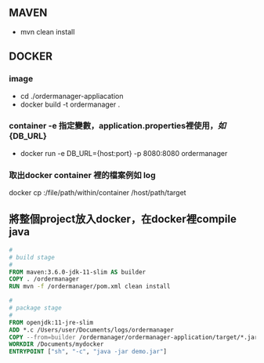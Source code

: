 ## MAVEN
* mvn clean install
## DOCKER
### image
* cd ./ordermanager-appliacation
* docker build -t ordermanager .
### container -e 指定變數，application.properties裡使用${}，如${DB_URL}
* docker run -e DB_URL={host:port} -p 8080:8080 ordermanager
### 取出docker container 裡的檔案例如 log
docker cp <containerID>:/file/path/within/container /host/path/target



## 將整個project放入docker，在docker裡compile java

```dockerfile
#
# build stage
#
FROM maven:3.6.0-jdk-11-slim AS builder
COPY . /ordermanager
RUN mvn -f /ordermanager/pom.xml clean install

#
# package stage
#
FROM openjdk:11-jre-slim
ADD *.c /Users/user/Documents/logs/ordermanager
COPY --from=builder /ordermanager/ordermanager-application/target/*.jar  /Documents/mydocker/demo.jar
WORKDIR /Documents/mydocker
ENTRYPOINT ["sh", "-c", "java -jar demo.jar"]
```

